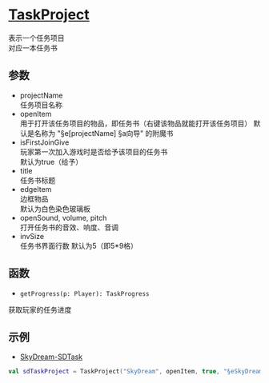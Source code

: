# [TaskProject](https://github.com/Sunshine-wzy/SunSTCore/blob/master/src/main/kotlin/io/github/sunshinewzy/sunstcore/modules/task/TaskProject.kt)  
表示一个任务项目  
对应一本任务书

## 参数
- projectName  
任务项目名称
- openItem  
用于打开该任务项目的物品，即任务书（右键该物品就能打开该任务项目） 
默认是名称为 "§e[projectName] §a向导" 的附魔书
- isFirstJoinGive  
玩家第一次加入游戏时是否给予该项目的任务书  
默认为true（给予）
- title  
任务书标题  
- edgeItem  
边框物品  
默认为白色染色玻璃板  
- openSound, volume, pitch  
打开任务书的音效、响度、音调
- invSize  
任务书界面行数
默认为5（即5*9格）

## 函数
-     getProgress(p: Player): TaskProgress  
获取玩家的任务进度

## 示例
- [SkyDream-SDTask](https://github.com/Sunshine-wzy/SkyDream/blob/master/src/main/kotlin/io/github/sunshinewzy/skydream/tasks/SDTask.kt)  
```kotlin
val sdTaskProject = TaskProject("SkyDream", openItem, true, "§eSkyDream §a向导")
```
